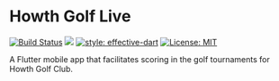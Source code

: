 

# Howth Golf Live ⁠
[![Build Status](https://travis-ci.org/logiczsniper/Howth-Golf-Live-Flutter-App.svg?branch=master)](https://travis-ci.org/logiczsniper/Howth-Golf-Live-Flutter-App) 
[![](https://img.shields.io/badge/platform-Android%20%7C%20iOS-green.svg)](https://flutter.dev/docs/deployment/flavors#sidenav-6)
[![style: effective-dart](https://img.shields.io/badge/style-effective_dart-40c4ff.svg)](https://dart.dev/guides/language/effective-dart/style)
[![License: MIT](https://img.shields.io/badge/license-MIT-blue.svg)](https://opensource.org/licenses/MIT)


A Flutter mobile app that facilitates scoring in the golf tournaments for Howth Golf Club.